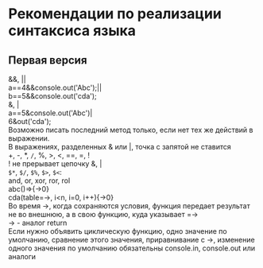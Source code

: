 # Рекомендации по реализации синтаксиса языка
## Первая версия
&&, ||  
a==4&&console.out('Abc');||  
b==5&&console.out('cda');  
&, |  
a==5&console.out('Abc')|  
6&out('cda');  
Возможно писать последний метод только, если нет тех же действий в выражении.  
В выражениях, разделенных & или |, точка с запятой не ставится  
+, -, *, `/`, %, >, <, ==, =, !  
! не прерывает цепочку &, |  
`$*`, `$/`, `$%`, `$>`, `$<`:  
and, or, xor, ror, rol  
abc()=>{->0}  
cda(table=->, i<n, i=0, i++){->0}  
Во время ->, когда сохраняются условия, функция передает результат не во внешнюю, а в свою функцию, куда указывает =->  
-> - аналог return  
Если нужно объявить циклическую функцию, одно значение по умолчанию, сравнение этого значения, приравнивание с ->, изменение одного значения по умолчанию обязательны
console.in, console.out или аналоги  
